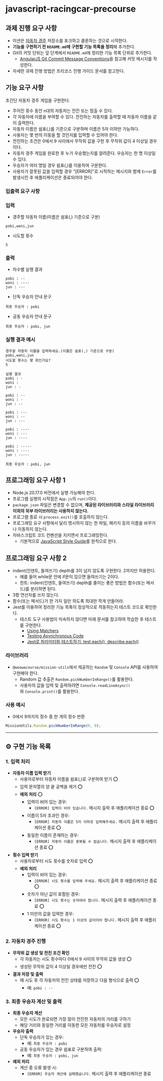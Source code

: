 # javascript-racingcar-precourse

## **과제 진행 요구 사항**

- 미션은 [자동차 경주](https://github.com/woowacourse-precourse/javascript-racingcar-7) 저장소를 포크하고 클론하는 것으로 시작한다.
- **기능을 구현하기 전 `README.md`에 구현할 기능 목록을 정리**해 추가한다.
- Git의 커밋 단위는 앞 단계에서 `README.md`에 정리한 기능 목록 단위로 추가한다.
  - [AngularJS Git Commit Message Conventions](https://gist.github.com/stephenparish/9941e89d80e2bc58a153)을 참고해 커밋 메시지를 작성한다.
- 자세한 과제 진행 방법은 프리코스 진행 가이드 문서를 참고한다.

## **기능 요구 사항**

초간단 자동차 경주 게임을 구현한다.

- 주어진 횟수 동안 n대의 자동차는 전진 또는 멈출 수 있다.
- 각 자동차에 이름을 부여할 수 있다. 전진하는 자동차를 출력할 때 자동차 이름을 같이 출력한다.
- 자동차 이름은 쉼표(,)를 기준으로 구분하며 이름은 5자 이하만 가능하다.
- 사용자는 몇 번의 이동을 할 것인지를 입력할 수 있어야 한다.
- 전진하는 조건은 0에서 9 사이에서 무작위 값을 구한 후 무작위 값이 4 이상일 경우이다.
- 자동차 경주 게임을 완료한 후 누가 우승했는지를 알려준다. 우승자는 한 명 이상일 수 있다.
- 우승자가 여러 명일 경우 쉼표(,)를 이용하여 구분한다.
- 사용자가 잘못된 값을 입력할 경우 "[ERROR]"로 시작하는 메시지와 함께 `Error`를 발생시킨 후 애플리케이션은 종료되어야 한다.

### **입출력 요구 사항**

### **입력**

- 경주할 자동차 이름(이름은 쉼표(,) 기준으로 구분)

```
pobi,woni,jun
```

- 시도할 횟수

```
5
```

### **출력**

- 차수별 실행 결과

```
pobi : --
woni : ----
jun : ---
```

- 단독 우승자 안내 문구

```
최종 우승자 : pobi
```

- 공동 우승자 안내 문구

```
최종 우승자 : pobi, jun
```

### **실행 결과 예시**

```
경주할 자동차 이름을 입력하세요.(이름은 쉼표(,) 기준으로 구분)
pobi,woni,jun
시도할 횟수는 몇 회인가요?
5

실행 결과
pobi : -
woni :
jun : -

pobi : --
woni : -
jun : --

pobi : ---
woni : --
jun : ---

pobi : ----
woni : ---
jun : ----

pobi : -----
woni : ----
jun : -----

최종 우승자 : pobi, jun
```

## **프로그래밍 요구 사항 1**

- Node.js 20.17.0 버전에서 실행 가능해야 한다.
- 프로그램 실행의 시작점은 `App.js`의 `run()`이다.
- `package.json` 파일은 변경할 수 없으며, **제공된 라이브러리와 스타일 라이브러리 이외의 외부 라이브러리는 사용하지 않는다.**
- 프로그램 종료 시 `process.exit()`를 호출하지 않는다.
- 프로그래밍 요구 사항에서 달리 명시하지 않는 한 파일, 패키지 등의 이름을 바꾸거나 이동하지 않는다.
- 자바스크립트 코드 컨벤션을 지키면서 프로그래밍한다.
  - 기본적으로 [JavaScript Style Guide](https://github.com/woowacourse/woowacourse-docs/tree/main/styleguide/javascript)를 원칙으로 한다.

## **프로그래밍 요구 사항 2**

- indent(인덴트, 들여쓰기) depth를 3이 넘지 않도록 구현한다. 2까지만 허용한다.
  - 예를 들어 while문 안에 if문이 있으면 들여쓰기는 2이다.
  - 힌트: indent(인덴트, 들여쓰기) depth를 줄이는 좋은 방법은 함수(또는 메서드)를 분리하면 된다.
- 3항 연산자를 쓰지 않는다.
- 함수(또는 메서드)가 한 가지 일만 하도록 최대한 작게 만들어라.
- Jest를 이용하여 정리한 기능 목록이 정상적으로 작동하는지 테스트 코드로 확인한다.
  - 테스트 도구 사용법이 익숙하지 않다면 아래 문서를 참고하여 학습한 후 테스트를 구현한다.
    - [Using Matchers](https://jestjs.io/docs/using-matchers)
    - [Testing Asynchronous Code](https://jestjs.io/docs/asynchronous)
    - [Jest로 파라미터화 테스트하기: test.each(), describe.each()](https://www.daleseo.com/jest-each)

### **라이브러리**

- `@woowacourse/mission-utils`에서 제공하는 `Random` 및 `Console` API를 사용하여 구현해야 한다.
  - Random 값 추출은 `Random.pickNumberInRange()`를 활용한다.
  - 사용자의 값을 입력 및 출력하려면 `Console.readLineAsync()`와 `Console.print()`를 활용한다.

### **사용 예시**

- 0에서 9까지의 정수 중 한 개의 정수 반환

```jsx
MissionUtils.Random.pickNumberInRange(0, 9);
```

---

## ⚙️ 구현 기능 목록

### **1. 입력 처리**

- **자동차 이름 입력 받기**
  - 사용자로부터 자동차 이름을 쉼표(,)로 구분하여 받기 ⭕️
  - 입력 문자열의 양 끝 공백을 제거 ⭕️
  - **예외 처리** ⭕️
    - 입력이 비어 있는 경우:
      - `[ERROR] 입력이 비어 있습니다.` 메시지 출력 후 애플리케이션 종료 ⭕️
    - 이름이 5자 초과인 경우:
      - `[ERROR] 자동차 이름은 5자 이하로 입력해주세요.` 메시지 출력 후 애플리케이션 종료 ⭕️
    - 동일한 이름이 존재하는 경우:
      - `[ERROR] 자동차 이름은 중복될 수 없습니다.` 메시지 출력 후 애플리케이션 종료 ⭕️
- **횟수 입력 받기**
  - 사용자로부터 시도 횟수를 숫자로 입력 ⭕️
  - **예외 처리**
    - 입력이 비어 있는 경우:
      - `[ERROR] 시도 횟수를 입력해 주세요.` 메시지 출력 후 애플리케이션 종료 ⭕️
    - 숫자가 아닌 값이 포함된 경우:
      - `[ERROR] 시도 횟수는 숫자여야 합니다.` 메시지 출력 후 애플리케이션 종료 ⭕️
    - 1 미만의 값을 입력한 경우:
      - `[ERROR] 시도 횟수는 1 이상의 값이어야 합니다.` 메시지 출력 후 애플리케이션 종료 ⭕️

### **2. 자동차 경주 진행**

- **무작위 값 생성 및 전진 조건 확인**
  - 각 자동차는 시도 횟수마다 0에서 9 사이의 무작위 값을 생성 ⭕️
  - 생성된 무작위 값이 4 이상일 경우에만 전진 ⭕️
- **결과 저장 및 출력**
  - 매 시도 후 각 자동차의 전진 상태를 저장하고 다음 형식으로 출력 ⭕️
    - 예: `pobi : --`

### **3. 최종 우승자 계산 및 출력**

- **최종 우승자 계산**
  - 모든 시도가 완료되면 가장 많이 전진한 자동차의 거리를 구하기
  - 해당 거리와 동일한 거리를 이동한 모든 자동차를 우승자로 설정
- **우승자 출력**
  - 단독 우승자가 있는 경우:
    - 예: `최종 우승자 : pobi`
  - 공동 우승자가 있는 경우 쉼표로 구분하여 출력:
    - 예: `최종 우승자 : pobi, jun`
- **예외 처리**
  - 계산 중 오류 발생 시:
    - `[ERROR] 우승자 계산에 실패했습니다.` 메시지 출력 후 애플리케이션 종료
